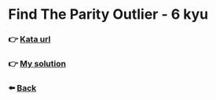 # Find The Parity Outlier - 6 kyu

### :point_right: [Kata url](https://www.codewars.com/kata/5526fc09a1bbd946250002dc)

### :point_right: [My solution](./index.js)

### :arrow_left: [Back](../README.md)
